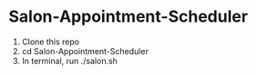 # Salon-Appointment-Scheduler

1. Clone this repo
2. cd Salon-Appointment-Scheduler
3. In terminal, run ./salon.sh
